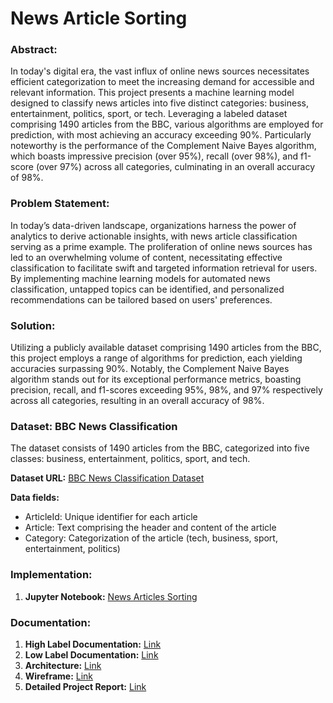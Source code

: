 # News Article Sorting

### Abstract:

In today's digital era, the vast influx of online news sources necessitates efficient categorization to meet the increasing demand for accessible and relevant information. This project presents a machine learning model designed to classify news articles into five distinct categories: business, entertainment, politics, sport, or tech. Leveraging a labeled dataset comprising 1490 articles from the BBC, various algorithms are employed for prediction, with most achieving an accuracy exceeding 90%. Particularly noteworthy is the performance of the Complement Naive Bayes algorithm, which boasts impressive precision (over 95%), recall (over 98%), and f1-score (over 97%) across all categories, culminating in an overall accuracy of 98%.

### Problem Statement:

In today’s data-driven landscape, organizations harness the power of analytics to derive actionable insights, with news article classification serving as a prime example. The proliferation of online news sources has led to an overwhelming volume of content, necessitating effective classification to facilitate swift and targeted information retrieval for users. By implementing machine learning models for automated news classification, untapped topics can be identified, and personalized recommendations can be tailored based on users' preferences.

### Solution:

Utilizing a publicly available dataset comprising 1490 articles from the BBC, this project employs a range of algorithms for prediction, each yielding accuracies surpassing 90%. Notably, the Complement Naive Bayes algorithm stands out for its exceptional performance metrics, boasting precision, recall, and f1-scores exceeding 95%, 98%, and 97% respectively across all categories, resulting in an overall accuracy of 98%.

### Dataset: BBC News Classification

The dataset consists of 1490 articles from the BBC, categorized into five classes: business, entertainment, politics, sport, and tech.

**Dataset URL:** [BBC News Classification Dataset](https://www.kaggle.com/c/learn-ai-bbc/data)

**Data fields:**
- ArticleId: Unique identifier for each article
- Article: Text comprising the header and content of the article
- Category: Categorization of the article (tech, business, sport, entertainment, politics)

### Implementation:

1. **Jupyter Notebook:** [News Articles Sorting](https://github.com/shikhakathuria/News-Article-Sorting/tree/main/Notebook)

### Documentation:

1. **High Label Documentation:** [Link](https://docs.google.com/document/d/1NapE2m1Agz_UK1Wk14_1FsZkxqdDp8XW/edit?usp=drive_link&ouid=112881924436563639322&rtpof=true&sd=true)
2. **Low Label Documentation:** [Link](https://docs.google.com/document/d/1VXqs88Bv5iXJ3n-0xxk6ODq5w-jizlxD/edit?usp=drive_link&ouid=112881924436563639322&rtpof=true&sd=true)
3. **Architecture:** [Link](https://docs.google.com/document/d/17MsKUKs8mHZ7bbs3l9ov_fCShimnaTI3/edit?usp=drive_link&ouid=112881924436563639322&rtpof=true&sd=true)
4. **Wireframe:** [Link](https://docs.google.com/document/d/1gQ_qxuRkUkivT3L9zDkZKeWskMPv6X05/edit?usp=drive_link&ouid=112881924436563639322&rtpof=true&sd=true)
5. **Detailed Project Report:** [Link](https://docs.google.com/presentation/d/1KhYPRl_OYqZ9oy-zL_5c7Xq-J1jcRnDq/edit?usp=drive_link&ouid=112881924436563639322&rtpof=true&sd=true)

